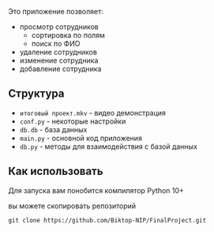 Это приложение позволяет:

- просмотр сотрудников
	- сортировка по полям
	- поиск по ФИО
- удаление сотрудников
- изменение сотрудника
- добавление сотрудника

## Структура 

- `итоговый проект.mkv` - видео демонстрация
- `conf.py` - некоторые настройки 
- `db.db` - база данных 
- `main.py` - основной код приложения
- `db.py` - методы для взаимодействия с базой данных

## Как использовать 

Для запуска вам понобится компилятор Python 10+ 


вы можете скопировать репозиторий 
```
git clone https://github.com/Biktop-NIP/FinalProject.git
```
